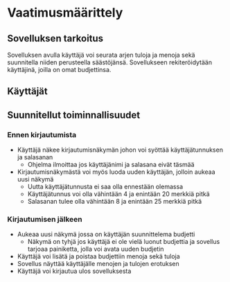 # Vaatimusmäärittely

## Sovelluksen tarkoitus

Sovelluksen avulla käyttäjä voi seurata arjen tuloja ja menoja sekä suunnitella niiden perusteella säästöjänsä. Sovellukseen rekiteröidytään käyttäjinä, joilla on omat budjettinsa. 

## Käyttäjät



## Suunnitellut toiminnallisuudet

### Ennen kirjautumista

- Käyttäjä näkee kirjautumisnäkymän johon voi syöttää käyttäjätunnuksen ja salasanan 
  - Ohjelma ilmoittaa jos käyttäjänimi ja salasana eivät täsmää
- Kirjautumisnäkymästä voi myös luoda uuden käyttäjän, jolloin aukeaa uusi näkymä
  - Uutta käyttäjätunnusta ei saa olla ennestään olemassa
  - Käyttäjätunnus voi olla vähintään 4 ja enintään 20 merkkiä pitkä
  - Salasanan tulee olla vähintään 8 ja enintään 25 merkkiä pitkä

### Kirjautumisen jälkeen

- Aukeaa uusi näkymä jossa on käyttäjän suunnittelema budjetti
  - Näkymä on tyhjä jos käyttäjä ei ole vielä luonut budjettia ja sovellus tarjoaa painiketta, jolla voi avata uuden budjetin
- Käyttäjä voi lisätä ja poistaa budjettiin menoja sekä tuloja
- Sovellus näyttää käyttäjälle menojen ja tulojen erotuksen
- Käyttäjä voi kirjautua ulos sovelluksesta

